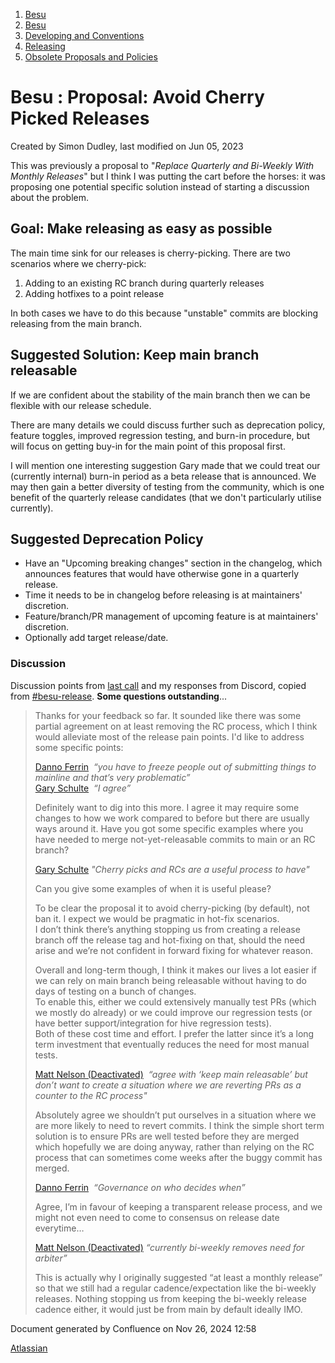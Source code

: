 1. [Besu](index.html)
2. [Besu](Besu_22151173.html)
3. [Developing and Conventions](Developing-and-Conventions_22153909.html)
4. [Releasing](Releasing_22154097.html)
5. [Obsolete Proposals and Policies](Obsolete-Proposals-and-Policies_22154144.html)

# Besu : Proposal: Avoid Cherry Picked Releases

Created by Simon Dudley, last modified on Jun 05, 2023

This was previously a proposal to "*Replace Quarterly and Bi-Weekly With Monthly Releases*" but I think I was putting the cart before the horses: it was proposing one potential specific solution instead of starting a discussion about the problem.

## **Goal:** Make releasing as easy as possible

The main time sink for our releases is cherry-picking. There are two scenarios where we cherry-pick:

1. Adding to an existing RC branch during quarterly releases
2. Adding hotfixes to a point release

In both cases we have to do this because "unstable" commits are blocking releasing from the main branch.

## **Suggested Solution:** Keep main branch releasable

If we are confident about the stability of the main branch then we can be flexible with our release schedule.

There are many details we could discuss further such as deprecation policy, feature toggles, improved regression testing, and burn-in procedure, but will focus on getting buy-in for the main point of this proposal first.

I will mention one interesting suggestion Gary made that we could treat our (currently internal) burn-in period as a beta release that is announced. We may then gain a better diversity of testing from the community, which is one benefit of the quarterly release candidates (that we don't particularly utilise currently).

## **Suggested Deprecation Policy**

- Have an "Upcoming breaking changes" section in the changelog, which announces features that would have otherwise gone in a quarterly release.
- Time it needs to be in changelog before releasing is at maintainers' discretion.
- Feature/branch/PR management of upcoming feature is at maintainers' discretion.
- Optionally add target release/date.

### **Discussion**

Discussion points from [last call](https://lf-hyperledger.atlassian.net/wiki/display/BESU/2023-05-09+Contributor+Call) and my responses from Discord, copied from [#besu-release](https://discord.com/channels/905194001349627914/943252457063075880/1106103888840495175). **Some questions outstanding**...

> Thanks for your feedback so far. It sounded like there was some partial agreement on at least removing the RC process, which I think would alleviate most of the release pain points. I'd like to address some specific points:
> 
> [Danno Ferrin](https://lf-hyperledger.atlassian.net/wiki/people/5b7f2d80c4e4892a5b789551?ref=confluence)  *“you have to freeze people out of submitting things to mainline and that’s very problematic”*  
[Gary Schulte](https://lf-hyperledger.atlassian.net/wiki/people/6047b948b020eb00684030b6?ref=confluence)  *“I agree”*
> 
> Definitely want to dig into this more. I agree it may require some changes to how we work compared to before but there are usually ways around it. Have you got some specific examples where you have needed to merge not-yet-releasable commits to main or an RC branch?
> 
> [Gary Schulte](https://lf-hyperledger.atlassian.net/wiki/people/6047b948b020eb00684030b6?ref=confluence) *"Cherry picks and RCs are a useful process to have"*
> 
> Can you give some examples of when it is useful please?
> 
> To be clear the proposal it to avoid cherry-picking (by default), not ban it. I expect we would be pragmatic in hot-fix scenarios.   
I don’t think there’s anything stopping us from creating a release branch off the release tag and hot-fixing on that, should the need arise and we’re not confident in forward fixing for whatever reason.
> 
> Overall and long-term though, I think it makes our lives a lot easier if we can rely on main branch being releasable without having to do days of testing on a bunch of changes.  
To enable this, either we could extensively manually test PRs (which we mostly do already) or we could improve our regression tests (or have better support/integration for hive regression tests).  
Both of these cost time and effort. I prefer the latter since it’s a long term investment that eventually reduces the need for most manual tests. 
> 
> [Matt Nelson (Deactivated)](https://lf-hyperledger.atlassian.net/wiki/people/6092a453afcdb700691fdc3b?ref=confluence)  *“agree with ‘keep main releasable’ but don’t want to create a situation where we are reverting PRs as a counter to the RC process"*
> 
> Absolutely agree we shouldn’t put ourselves in a situation where we are more likely to need to revert commits. I think the simple short term solution is to ensure PRs are well tested before they are merged which hopefully we are doing anyway, rather than relying on the RC process that can sometimes come weeks after the buggy commit has merged. 
> 
> [Danno Ferrin](https://lf-hyperledger.atlassian.net/wiki/people/5b7f2d80c4e4892a5b789551?ref=confluence)  *“Governance on who decides when”*
> 
> Agree, I’m in favour of keeping a transparent release process, and we might not even need to come to consensus on release date everytime… 
> 
> [Matt Nelson (Deactivated)](https://lf-hyperledger.atlassian.net/wiki/people/6092a453afcdb700691fdc3b?ref=confluence) *“currently bi-weekly removes need for arbiter”*
> 
> This is actually why I originally suggested “at least a monthly release” so that we still had a regular cadence/expectation like the bi-weekly releases. Nothing stopping us from keeping the bi-weekly release cadence either, it would just be from main by default ideally IMO.

Document generated by Confluence on Nov 26, 2024 12:58

[Atlassian](http://www.atlassian.com/)
